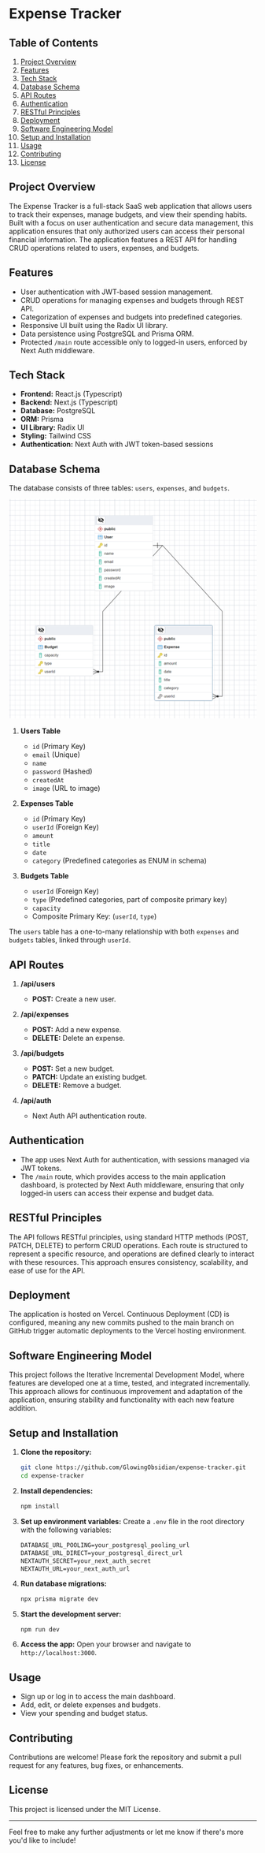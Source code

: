 # Expense Tracker

## Table of Contents

1. [Project Overview](#project-overview)
2. [Features](#features)
3. [Tech Stack](#tech-stack)
4. [Database Schema](#database-schema)
5. [API Routes](#api-routes)
6. [Authentication](#authentication)
7. [RESTful Principles](#restful-principles)
8. [Deployment](#deployment)
9. [Software Engineering Model](#software-engineering-model)
10. [Setup and Installation](#setup-and-installation)
11. [Usage](#usage)
12. [Contributing](#contributing)
13. [License](#license)

## Project Overview

The Expense Tracker is a full-stack SaaS web application that allows users to track their expenses, manage budgets, and view their spending habits. Built with a focus on user authentication and secure data management, this application ensures that only authorized users can access their personal financial information. The application features a REST API for handling CRUD operations related to users, expenses, and budgets.

## Features

- User authentication with JWT-based session management.
- CRUD operations for managing expenses and budgets through REST API.
- Categorization of expenses and budgets into predefined categories.
- Responsive UI built using the Radix UI library.
- Data persistence using PostgreSQL and Prisma ORM.
- Protected `/main` route accessible only to logged-in users, enforced by Next Auth middleware.

## Tech Stack

- **Frontend:** React.js (Typescript)
- **Backend:** Next.js (Typescript)
- **Database:** PostgreSQL
- **ORM:** Prisma
- **UI Library:** Radix UI
- **Styling:** Tailwind CSS
- **Authentication:** Next Auth with JWT token-based sessions

## Database Schema

The database consists of three tables: `users`, `expenses`, and `budgets`.

![ER Diagram](docs/erd.png)

1. **Users Table**

   - `id` (Primary Key)
   - `email` (Unique)
   - `name`
   - `password` (Hashed)
   - `createdAt`
   - `image` (URL to image)

2. **Expenses Table**

   - `id` (Primary Key)
   - `userId` (Foreign Key)
   - `amount`
   - `title`
   - `date`
   - `category` (Predefined categories as ENUM in schema)

3. **Budgets Table**
   - `userId` (Foreign Key)
   - `type` (Predefined categories, part of composite primary key)
   - `capacity`
   - Composite Primary Key: (`userId`, `type`)

The `users` table has a one-to-many relationship with both `expenses` and `budgets` tables, linked through `userId`.

## API Routes

1. **/api/users**

   - **POST:** Create a new user.

2. **/api/expenses**

   - **POST:** Add a new expense.
   - **DELETE:** Delete an expense.

3. **/api/budgets**

   - **POST:** Set a new budget.
   - **PATCH:** Update an existing budget.
   - **DELETE:** Remove a budget.

4. **/api/auth**
   - Next Auth API authentication route.

## Authentication

- The app uses Next Auth for authentication, with sessions managed via JWT tokens.
- The `/main` route, which provides access to the main application dashboard, is protected by Next Auth middleware, ensuring that only logged-in users can access their expense and budget data.

## RESTful Principles

The API follows RESTful principles, using standard HTTP methods (POST, PATCH, DELETE) to perform CRUD operations. Each route is structured to represent a specific resource, and operations are defined clearly to interact with these resources. This approach ensures consistency, scalability, and ease of use for the API.

## Deployment

The application is hosted on Vercel. Continuous Deployment (CD) is configured, meaning any new commits pushed to the main branch on GitHub trigger automatic deployments to the Vercel hosting environment.

## Software Engineering Model

This project follows the Iterative Incremental Development Model, where features are developed one at a time, tested, and integrated incrementally. This approach allows for continuous improvement and adaptation of the application, ensuring stability and functionality with each new feature addition.

## Setup and Installation

1. **Clone the repository:**

   ```bash
   git clone https://github.com/GlowingObsidian/expense-tracker.git
   cd expense-tracker
   ```

2. **Install dependencies:**

   ```bash
   npm install
   ```

3. **Set up environment variables:**
   Create a `.env` file in the root directory with the following variables:

   ```env
   DATABASE_URL_POOLING=your_postgresql_pooling_url
   DATABASE_URL_DIRECT=your_postgresql_direct_url
   NEXTAUTH_SECRET=your_next_auth_secret
   NEXTAUTH_URL=your_next_auth_url
   ```

4. **Run database migrations:**

   ```bash
   npx prisma migrate dev
   ```

5. **Start the development server:**

   ```bash
   npm run dev
   ```

6. **Access the app:**
   Open your browser and navigate to `http://localhost:3000`.

## Usage

- Sign up or log in to access the main dashboard.
- Add, edit, or delete expenses and budgets.
- View your spending and budget status.

## Contributing

Contributions are welcome! Please fork the repository and submit a pull request for any features, bug fixes, or enhancements.

## License

This project is licensed under the MIT License.

---

Feel free to make any further adjustments or let me know if there's more you'd like to include!
